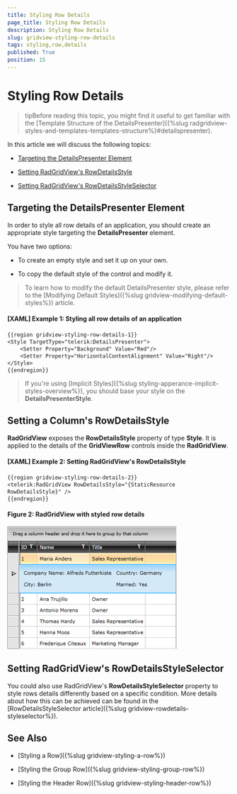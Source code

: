 ```yaml
---
title: Styling Row Details
page_title: Styling Row Details
description: Styling Row Details
slug: gridview-styling-row-details
tags: styling,row,details
published: True
position: 15
---
```


# Styling Row Details

>tipBefore reading this topic, you might find it useful to get familiar with the [Template Structure of the DetailsPresenter]({%slug radgridview-styles-and-templates-templates-structure%}#detailspresenter).

In this article we will discuss the following topics:

* [Targeting the DetailsPresenter Element](#targeting-the-detailspresenter-element)

* [Setting RadGridView's RowDetailsStyle](#setting-radgridviews-rowdetailsstyle)

* [Setting RadGridView's RowDetailsStyleSelector](#setting-radgridviews-rowdetailsstyleselector)

## Targeting the DetailsPresenter Element

In order to style all row details of an application, you should create an appropriate style targeting the __DetailsPresenter__ element.

You have two options:

* To create an empty style and set it up on your own.

* To copy the default style of the control and modify it.

>To learn how to modify the default DetailsPresenter style, please refer to the [Modifying Default Styles]({%slug gridview-modifying-default-styles%}) article.

#### __[XAML] Example 1: Styling all row details of an application__

	{{region gridview-styling-row-details-1}}
	<Style TargetType="telerik:DetailsPresenter">
		<Setter Property="Background" Value="Red"/>
		<Setter Property="HorizontalContentAlignment" Value="Right"/>
	</Style>
	{{endregion}}

>If you're using [Implicit Styles]({%slug styling-apperance-implicit-styles-overview%}), you should base your style on the __DetailsPresenterStyle__.

## Setting a Column's RowDetailsStyle
__RadGridView__ exposes the __RowDetailsStyle__ property of type __Style__. It is applied to the details of the __GridViewRow__ controls inside the __RadGridView__.

#### __[XAML] Example 2: Setting RadGridView's RowDetailsStyle__

	{{region gridview-styling-row-details-2}}
	<telerik:RadGridView RowDetailsStyle="{StaticResource RowDetailsStyle}" />
	{{endregion}}

#### __Figure 2: RadGridView with styled row details__

![RadGridView with styled row details](images/RadGridView_Styles_and_Templates_Styling_GridViewRowDetails_03.png)

## Setting RadGridView's RowDetailsStyleSelector

You could also use RadGridView's **RowDetailsStyleSelector** property to style rows details differently based on a specific condition. More details about how this can be achieved can be found in the [RowDetailsStyleSelector article]({%slug gridview-rowdetails-styleselector%}).

## See Also

* [Styling a Row]({%slug gridview-styling-a-row%})
 
* [Styling the Group Row]({%slug gridview-styling-group-row%})

* [Styling the Header Row]({%slug gridview-styling-header-row%})
